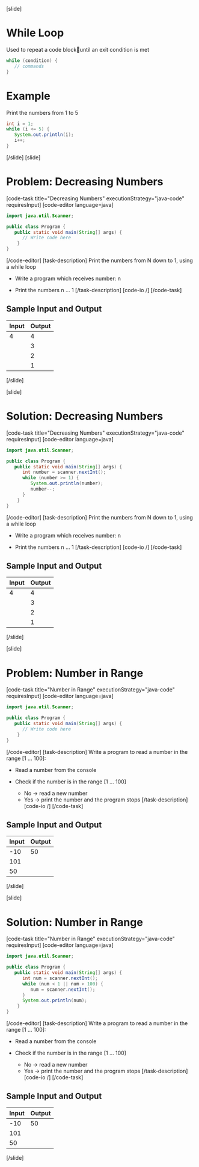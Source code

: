 [slide]
# While Loop
Used to repeat a code blockuntil an exit condition is met

```java
while (condition) {
   // commands
} 
```
# Example
Print the numbers from 1 to 5
```java
int i = 1;
while (i <= 5) {
   System.out.println(i);
   i++;
}
```
[/slide]
[slide]
# Problem: Decreasing Numbers
[code-task title="Decreasing Numbers" executionStrategy="java-code" requiresInput]
[code-editor language=java]
```java
import java.util.Scanner;

public class Program {
   public static void main(String[] args) {
      // Write code here
    }
}
```
[/code-editor]
[task-description]
Print the numbers from N down to 1, using a while loop

* Write a program which receives number: n

* Print the numbers n … 1
[/task-description]
[code-io /]
[/code-task]
## Sample Input and Output
|Input|Output|
|-----|------|
|4|4|
||3|
||2|
||1|
[/slide]

[slide]
# Solution: Decreasing Numbers
[code-task title="Decreasing Numbers" executionStrategy="java-code" requiresInput]
[code-editor language=java]
```java
import java.util.Scanner;

public class Program {
   public static void main(String[] args) {
      int number = scanner.nextInt();
      while (number >= 1) {
         System.out.println(number);
         number--;
      }
    }
}
```
[/code-editor]
[task-description]
Print the numbers from N down to 1, using a while loop

* Write a program which receives number: n

* Print the numbers n … 1
[/task-description]
[code-io /]
[/code-task]
## Sample Input and Output
|Input|Output|
|-----|------|
|4|4|
||3|
||2|
||1|
[/slide]

[slide]
# Problem: Number in Range
[code-task title="Number in Range" executionStrategy="java-code" requiresInput]
[code-editor language=java]
```java
import java.util.Scanner;

public class Program {
   public static void main(String[] args) {
      // Write code here
    }
}
```
[/code-editor]
[task-description]
Write a program to read a number in the range \[1 … 100\]:

* Read a number from the console
* Check if the number is in the range \[1 … 100\]

   * No -> read a new number
   * Yes -> print the number and the program stops
[/task-description]
[code-io /]
[/code-task]
## Sample Input and Output
|Input|Output|
|-----|------|
|-10|50|
|101||
|50||
[/slide]

[slide]
# Solution: Number in Range
[code-task title="Number in Range" executionStrategy="java-code" requiresInput]
[code-editor language=java]
```java
import java.util.Scanner;

public class Program {
   public static void main(String[] args) {
      int num = scanner.nextInt();
      while (num < 1 || num > 100) {
         num = scanner.nextInt();
      }
      System.out.println(num);
    }
}
```
[/code-editor]
[task-description]
Write a program to read a number in the range \[1 … 100\]:

* Read a number from the console
* Check if the number is in the range \[1 … 100\]

   * No -> read a new number
   * Yes -> print the number and the program stops
[/task-description]
[code-io /]
[/code-task]
## Sample Input and Output
|Input|Output|
|-----|------|
|-10|50|
|101||
|50||
[/slide]
